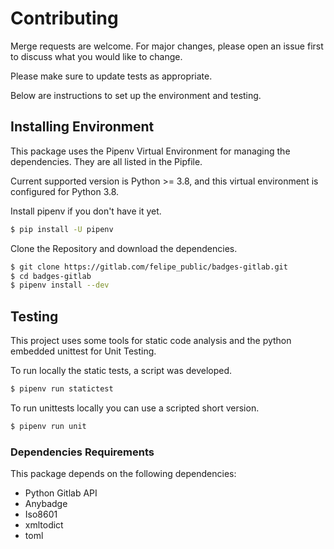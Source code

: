 # Contributing

Merge requests are welcome. For major changes, please open an issue first to discuss what you would like to change.

Please make sure to update tests as appropriate.

Below are instructions to set up the environment and testing.

## Installing Environment

This package uses the Pipenv Virtual Environment for managing 
the dependencies. They are all listed in the Pipfile.

Current supported version is Python >= 3.8, and this virtual environment
is configured for Python 3.8.

Install pipenv if you don't have it yet.

```bash
$ pip install -U pipenv
```

Clone the Repository and download the dependencies.

```bash
$ git clone https://gitlab.com/felipe_public/badges-gitlab.git
$ cd badges-gitlab
$ pipenv install --dev
```

## Testing

This project uses some tools for static code analysis and the python
embedded unittest for Unit Testing.

To run locally the static tests, a script was developed.
```bash
$ pipenv run statictest
```

To run unittests locally you can use a scripted short version.
```bash
$ pipenv run unit
```


### Dependencies Requirements

This package depends on the following dependencies:
- Python Gitlab API
- Anybadge
- Iso8601
- xmltodict
- toml